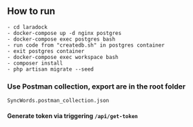 ## How to run
    - cd laradock
    - docker-compose up -d nginx postgres
    - docker-compose exec postgres bash
    - run code from "createdb.sh" in postgres container
    - exit postgres container
    - docker-compose exec workspace bash
    - composer install
    - php artisan migrate --seed
### Use Postman collection, export are in the root folder 
```
SyncWords.postman_collection.json
```
#### Generate token via triggering `` /api/get-token ``
